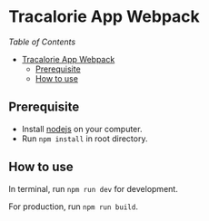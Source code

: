 # Tracalorie App Webpack

_Table of Contents_

- [Tracalorie App Webpack](#tracalorie-app-webpack)
  - [Prerequisite](#prerequisite)
  - [How to use](#how-to-use)

## Prerequisite

- Install [nodejs](https://nodejs.org/) on your computer.
- Run `npm install` in root directory.

## How to use

In terminal, run `npm run dev` for development.

For production, run `npm run build`.
